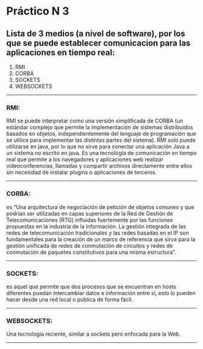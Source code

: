 # Práctico N 3
## Lista de 3 medios (a nivel de software), por los que se puede establecer comunicacion para las aplicaciones en tiempo real:

1. RMI
2. CORBA
3. SOCKETS
4. WEBSOCKETS
___
### RMI: 
RMI se puede interpretar como una versión simplificada de CORBA (un estándar complejo que permite la implementación de sistemas distribuidos basados en objetos, independientemente del lenguaje de programación que se utilice para implementar las distintas partes del sistema).
RMI solo puede utilizarse en java, por lo que no sirve para conectar una aplicación Java a un sistema no escrito en java.
Es una tecnología de comunicación en tiempo real que permite a los navegadores y aplicaciones web realizar videoconferencias, llamadas y compartir archivos directamente entre ellos sin necesidad de instalar plugins o aplicaciones de terceros.
___

### CORBA:
 es “Una arquitectura de negociación de petición de objetos comunes y que podrían ser utilizadas en capas superiores de la Red de Gestión de Telecomunicaciones (RTG) influidas fuertemente por las funciones propuestas en la industria de la información. La gestión integrada de las redes de telecomunicación tradicionales y las redes basadas en el IP son fundamentales para la creación de un marco de referencia que sirva para la gestión unificada de redes de conmutación de circuitos y redes de conmutación de paquetes constitutivos para una misma
estructura”.

___

### SOCKETS:
es aquel que permite que dos procesos que se encuentran en hosts diferentes puedan intercambiar datos e información entre sí, esto lo pueden hacer desde una red local o pública de forma fácil.

___

### WEBSOCKETS:

Una tecnología reciente, similar a sockets pero enfocada para la Web.

___
